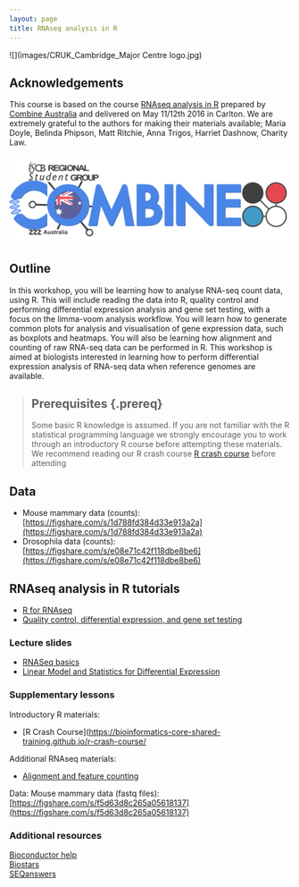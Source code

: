 ```yaml
---
layout: page
title: RNAseq analysis in R
---
```


![](images/CRUK_Cambridge_Major Centre logo.jpg)


## Acknowledgements

This course is based on the course [RNAseq analysis in R](http://combine-australia.github.io/2016-05-11-RNAseq/) prepared by [Combine Australia](https://combine.org.au/) and delivered on May 11/12th 2016 in Carlton. We are extremely grateful to the authors for making their materials available; Maria Doyle, Belinda Phipson, Matt Ritchie, Anna Trigos, Harriet Dashnow, Charity Law.

![](images/combine_banner.png)

## Outline

In this workshop, you will be learning how to analyse RNA-seq count data, using R. This will include reading the data into R, quality control and performing differential expression analysis and gene set testing, with a focus on the limma-voom analysis workflow. You will learn how to generate common plots for analysis and visualisation of gene expression data, such as boxplots and heatmaps. You will also be learning how alignment and counting of raw RNA-seq data can be performed in R. This workshop is aimed at biologists interested in learning how to perform differential expression analysis of RNA-seq data when reference genomes are available.

> ## Prerequisites {.prereq}
>
> Some basic R knowledge is assumed.
> If you are not familiar with the R statistical programming language we
> strongly encourage you to work through an introductory R course before
> attempting these materials.
> We recommend reading our R crash course
> [R crash course](https://bioinformatics-core-shared-training.github.io/r-crash-course/)
> before attending
>

## Data

- Mouse mammary data (counts): [https://figshare.com/s/1d788fd384d33e913a2a](https://figshare.com/s/1d788fd384d33e913a2a)
- Drosophila data (counts): [https://figshare.com/s/e08e71c42f118dbe8be6](https://figshare.com/s/e08e71c42f118dbe8be6)

## RNAseq analysis in R tutorials

- [R for RNAseq](00-r-rstudio-intro.html)
- [Quality control, differential expression, and gene set testing](06-rnaseq-day1.html)
<!--- [Applying RNAseq](08-applying-rnaseq.html) ([solutions](09-applying-rnaseq-solutions.html))-->

### Lecture slides

- [RNASeq basics]()
- [Linear Model and Statistics for Differential Expression]()

### Supplementary lessons

Introductory R materials:

- [R Crash Course](https://bioinformatics-core-shared-training.github.io/r-crash-course/

Additional RNAseq materials:

- [Alignment and feature counting](07-rnaseq-day2.html)

Data: Mouse mammary data (fastq files): [https://figshare.com/s/f5d63d8c265a05618137](https://figshare.com/s/f5d63d8c265a05618137)

### Additional resources

[Bioconductor help](https://www.bioconductor.org/help/)  
[Biostars](https://www.biostars.org/)  
[SEQanswers](http://seqanswers.com/)  
